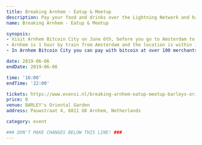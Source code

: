 ```yaml
---
title: Breaking Arnhem - Eatup & Meetup
description: Pay your food and drinks over the Lightning Network and have a chat with other Bitcoin enthusiasts. This meetup is free!
name: Breaking Arnhem - Eatup & Meetup

synopsis:
- Visit Arnhem Bitcoin City on June 6th, before you go to Amsterdam to the Breaking Bitcoin conference (which is 8-9 June). Pay your food and drinks over the Lightning Network and have a chat with other Bitcoin enthusiasts. This meetup is free!
- Arnhem is 1 hour by train from Amsterdam and the location is within 10 minutes walk from the train station.
- In Arnhem Bitcoin City you can pay with bitcoin at over 100 merchants, see our website for more information: www.arnhembitcoinstad.nl

date: 2019-06-06
endDate: 2019-06-06

time: '16:00'
endTime: '22:00'

tickets: https://www.evensi.nl/breaking-arnhem-eatup-meetup-barleys-oriental-garden/306839258
price: 0
venue: BARLEY's Oriental Garden
address: Pauwstraat 4, 6811 GK Arnhem, Netherlands

category: event

### DON'T MAKE CHANGES BELOW THIS LINE! ###
---
```

<!-- ### DON'T MAKE CHANGES BELOW THIS LINE! ### -->

<Event-Content/>
